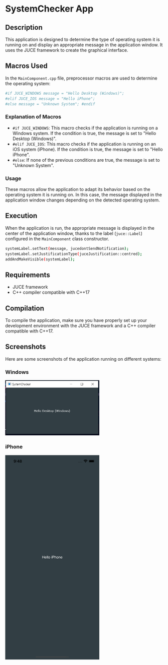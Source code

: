 # SystemChecker App

## Description
This application is designed to determine the type of operating system it is running on and display an appropriate message in the application window. It uses the JUCE framework to create the graphical interface.

## Macros Used
In the `MainComponent.cpp` file, preprocessor macros are used to determine the operating system:

```bash
#if JUCE_WINDOWS message = "Hello Desktop (Windows)";
#elif JUCE_IOS message = "Hello iPhone";
#else message = "Unknown System"; #endif
```

### Explanation of Macros
- `#if JUCE_WINDOWS`: This macro checks if the application is running on a Windows system. If the condition is true, the message is set to "Hello Desktop (Windows)".
- `#elif JUCE_IOS`: This macro checks if the application is running on an iOS system (iPhone). If the condition is true, the message is set to "Hello iPhone".
- `#else`: If none of the previous conditions are true, the message is set to "Unknown System".

### Usage
These macros allow the application to adapt its behavior based on the operating system it is running on. In this case, the message displayed in the application window changes depending on the detected operating system.

## Execution
When the application is run, the appropriate message is displayed in the center of the application window, thanks to the label (`juce::Label`) configured in the `MainComponent` class constructor.

```bash
systemLabel.setText(message, jucedontSendNotification);
systemLabel.setJustificationType(juceJustification::centred);
addAndMakeVisible(systemLabel);
```

## Requirements
- JUCE framework
- C++ compiler compatible with C++17

## Compilation
To compile the application, make sure you have properly set up your development environment with the JUCE framework and a C++ compiler compatible with C++17.

## Screenshots
Here are some screenshots of the application running on different systems:

### Windows
<img src="Screen/Windows.PNG" alt="Windows" width="300"/>

### iPhone
<img src="Screen/Iphone.png" alt="iPhone" width="300"/>
